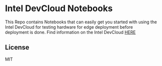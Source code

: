 # Intel DevCloud Notebooks

This Repo contains Notebooks that can easily get you started with using the Intel DevCloud for testing hardware for edge deployment before deployment is done.
Find information on the Intel DevCloud [HERE](https://devcloud.intel.com/)

## License

MIT
